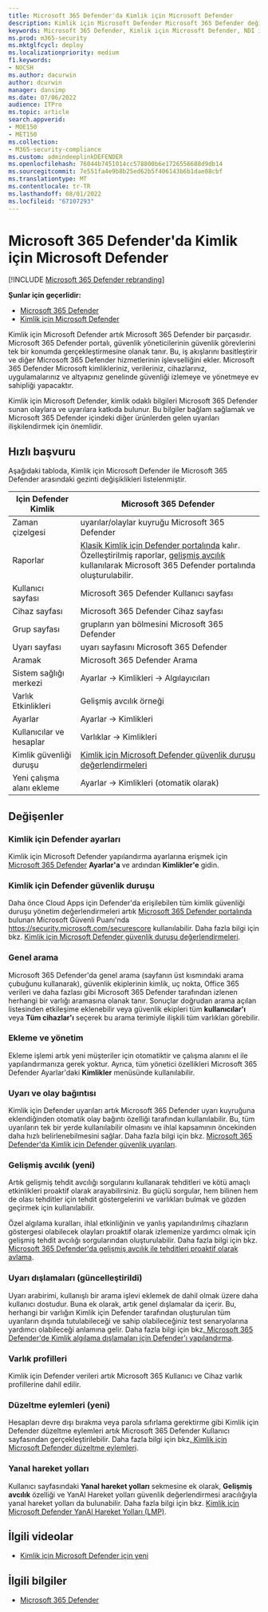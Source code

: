 ```yaml
---
title: Microsoft 365 Defender'da Kimlik için Microsoft Defender
description: Kimlik için Microsoft Defender Microsoft 365 Defender değişiklikleri hakkında bilgi edinin
keywords: Microsoft 365 Defender, Kimlik için Microsoft Defender, NDI ile çalışmaya başlama
ms.prod: m365-security
ms.mktglfcycl: deploy
ms.localizationpriority: medium
f1.keywords:
- NOCSH
ms.author: dacurwin
author: dcurwin
manager: dansimp
ms.date: 07/06/2022
audience: ITPro
ms.topic: article
search.appverid:
- MOE150
- MET150
ms.collection:
- M365-security-compliance
ms.custom: admindeeplinkDEFENDER
ms.openlocfilehash: 76044b7451014cc578800b6e1726556688d9db14
ms.sourcegitcommit: 7e551fa4e9b8b25ed62b5f406143b6b1dae08cbf
ms.translationtype: MT
ms.contentlocale: tr-TR
ms.lasthandoff: 08/01/2022
ms.locfileid: "67107293"
---
```

# <a name="microsoft-defender-for-identity-in-microsoft-365-defender"></a>Microsoft 365 Defender'da Kimlik için Microsoft Defender

[!INCLUDE [Microsoft 365 Defender rebranding](../includes/microsoft-defender.md)]

**Şunlar için geçerlidir:**

- [Microsoft 365 Defender](microsoft-365-defender.md)
- [Kimlik için Microsoft Defender](/defender-for-identity/)

Kimlik için Microsoft Defender artık Microsoft 365 Defender bir parçasıdır. Microsoft 365 Defender portalı, güvenlik yöneticilerinin güvenlik görevlerini tek bir konumda gerçekleştirmesine olanak tanır. Bu, iş akışlarını basitleştirir ve diğer Microsoft 365 Defender hizmetlerinin işlevselliğini ekler. Microsoft 365 Defender Microsoft kimlikleriniz, verileriniz, cihazlarınız, uygulamalarınız ve altyapınız genelinde güvenliği izlemeye ve yönetmeye ev sahipliği yapacaktır.

Kimlik için Microsoft Defender, kimlik odaklı bilgileri Microsoft 365 Defender sunan olaylara ve uyarılara katkıda bulunur. Bu bilgiler bağlam sağlamak ve Microsoft 365 Defender içindeki diğer ürünlerden gelen uyarıları ilişkilendirmek için önemlidir.

## <a name="quick-reference"></a>Hızlı başvuru

Aşağıdaki tabloda, Kimlik için Microsoft Defender ile Microsoft 365 Defender arasındaki gezinti değişiklikleri listelenmiştir.

| **Için Defender** Kimlik  | **Microsoft 365 Defender**                                   |
| -------------------------- | ------------------------------------------------------------ |
| Zaman çizelgesi                   | uyarılar/olaylar kuyruğu Microsoft 365 Defender                |
| Raporlar                    | [Klasik Kimlik için Defender portalında](/defender-for-identity/classic-workspace-portal) kalır. <br> Özelleştirilmiş raporlar, [gelişmiş avcılık](#advanced-hunting-new) kullanılarak Microsoft 365 Defender portalında oluşturulabilir.               |
| Kullanıcı sayfası                  | Microsoft 365 Defender Kullanıcı sayfası                             |
| Cihaz sayfası                | Microsoft 365 Defender Cihaz sayfası                           |
| Grup sayfası                 | grupların yan bölmesini Microsoft 365 Defender                      |
| Uyarı sayfası                 | uyarı sayfasını Microsoft 365 Defender                            |
| Aramak                     | Microsoft 365 Defender Arama                                |
| Sistem sağlığı merkezi              | Ayarlar -> Kimlikleri -> Algılayıcıları                            |
| Varlık Etkinlikleri          | Gelişmiş avcılık örneği                                             |
| Ayarlar                   | Ayarlar -> Kimlikleri                                       |
| Kullanıcılar ve hesaplar         | Varlıklar -> Kimlikleri                                         |
| Kimlik güvenliği duruşu  | [Kimlik için Microsoft Defender güvenlik duruşu değerlendirmeleri](/defender-for-identity/security-assessment) |
| Yeni çalışma alanı ekleme | Ayarlar -> Kimlikleri (otomatik olarak)                       |

## <a name="whats-changed"></a>Değişenler

### <a name="defender-for-identity-settings"></a>Kimlik için Defender ayarları

Kimlik için Microsoft Defender yapılandırma ayarlarına erişmek için [Microsoft 365 Defender](https://security.microsoft.com) **Ayarlar'a** ve ardından **Kimlikler'e** gidin.

### <a name="defender-for-identity-security-posture"></a>Kimlik için Defender güvenlik duruşu

Daha önce Cloud Apps için Defender'da erişilebilen tüm kimlik güvenliği duruşu yönetim değerlendirmeleri artık [Microsoft 365 Defender portalında](https://security.microsoft.com) bulunan Microsoft Güvenli Puanı'nda <https://security.microsoft.com/securescore> kullanılabilir. Daha fazla bilgi için bkz. [Kimlik için Microsoft Defender güvenlik duruşu değerlendirmeleri](/defender-for-identity/security-assessment).

### <a name="global-search"></a>Genel arama

Microsoft 365 Defender'da genel arama (sayfanın üst kısmındaki arama çubuğunu kullanarak), güvenlik ekiplerinin kimlik, uç nokta, Office 365 verileri ve daha fazlası gibi Microsoft 365 Defender tarafından izlenen herhangi bir varlığı aramasına olanak tanır. Sonuçlar doğrudan arama açılan listesinden etkileşime eklenebilir veya güvenlik ekipleri tüm **kullanıcılar'ı** veya **Tüm cihazlar'ı**  seçerek bu arama terimiyle ilişkili tüm varlıkları görebilir.

### <a name="onboarding-and-administration"></a>Ekleme ve yönetim

Ekleme işlemi artık yeni müşteriler için otomatiktir ve çalışma alanını el ile yapılandırmanıza gerek yoktur. Ayrıca, tüm yönetici özellikleri Microsoft 365 Defender Ayarlar'daki **Kimlikler** menüsünde kullanılabilir.

### <a name="alerting-and-incident-correlation"></a>Uyarı ve olay bağıntısı

Kimlik için Defender uyarıları artık Microsoft 365 Defender uyarı kuyruğuna eklendiğinden otomatik olay bağıntı özelliği tarafından kullanılabilir. Bu, tüm uyarıların tek bir yerde kullanılabilir olmasını ve ihlal kapsamının öncekinden daha hızlı belirlenebilmesini sağlar. Daha fazla bilgi için bkz. [Microsoft 365 Defender'da Kimlik için Defender güvenlik uyarıları](/defender-for-identity/manage-security-alerts).

### <a name="advanced-hunting-new"></a>Gelişmiş avcılık (yeni)

Artık gelişmiş tehdit avcılığı sorgularını kullanarak tehditleri ve kötü amaçlı etkinlikleri proaktif olarak arayabilirsiniz. Bu güçlü sorgular, hem bilinen hem de olası tehditler için tehdit göstergelerini ve varlıkları bulmak ve gözden geçirmek için kullanılabilir.

Özel algılama kuralları, ihlal etkinliğinin ve yanlış yapılandırılmış cihazların göstergesi olabilecek olayları proaktif olarak izlemenize yardımcı olmak için gelişmiş tehdit avcılığı sorgularından oluşturulabilir. Daha fazla bilgi için bkz. [Microsoft 365 Defender'da gelişmiş avcılık ile tehditleri proaktif olarak avlama](advanced-hunting-overview.md).

### <a name="alert-exclusions-updated"></a>Uyarı dışlamaları (güncelleştirildi)

Uyarı arabirimi, kullanışlı bir arama işlevi eklemek de dahil olmak üzere daha kullanıcı dostudur. Buna ek olarak, artık genel dışlamalar da içerir. Bu, herhangi bir varlığın Kimlik için Defender tarafından oluşturulan tüm uyarıların dışında tutulabileceği ve sahip olabileceğiniz test senaryolarına yardımcı olabileceği anlamına gelir. Daha fazla bilgi için bkz[. Microsoft 365 Defender'de Kimlik algılama dışlamaları için Defender'ı yapılandırma](/defender-for-identity/exclusions).

### <a name="entity-profiles"></a>Varlık profilleri

Kimlik için Defender verileri artık Microsoft 365 Kullanıcı ve Cihaz varlık profillerine dahil edilir.

### <a name="remediation-actions-new"></a>Düzeltme eylemleri (yeni)

Hesapları devre dışı bırakma veya parola sıfırlama gerektirme gibi Kimlik için Defender düzeltme eylemleri artık Microsoft 365 Defender Kullanıcı sayfasından gerçekleştirilebilir. Daha fazla bilgi için bkz[. Kimlik için Microsoft Defender düzeltme eylemleri](/defender-for-identity/remediation-actions).

### <a name="lateral-movement-paths"></a>Yanal hareket yolları

Kullanıcı sayfasındaki **Yanal hareket yolları** sekmesine ek olarak, **Gelişmiş avcılık** özelliği ve YanAl Hareket yolları güvenlik değerlendirmesi aracılığıyla yanal hareket yolları da bulunabilir. Daha fazla bilgi için bkz. [Kimlik için Microsoft Defender YanAl Hareket Yolları (LMP)](/defender-for-identity/understand-lateral-movement-paths).

## <a name="related-videos"></a>İlgili videolar

- [Kimlik için Microsoft Defender için yeni](https://www.microsoft.com/videoplayer/embed/RE4HcEU)

## <a name="related-information"></a>İlgili bilgiler

- [Microsoft 365 Defender](microsoft-365-defender.md)
